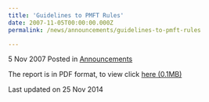 ```yaml
---
title: 'Guidelines to PMFT Rules'
date: 2007-11-05T00:00:00.000Z
permalink: /news/announcements/guidelines-to-pmft-rules

---
```



5 Nov 2007 Posted in [Announcements](/news/announcements)

The report is in PDF format, to view click [here (0.1MB)](/files/news/announcements/2007/11/linkclickb2c5.pdf)


<p class="right-side-updated">Last updated on 25 Nov 2014</p> 
